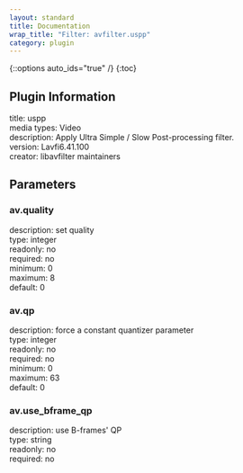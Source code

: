 ```yaml
---
layout: standard
title: Documentation
wrap_title: "Filter: avfilter.uspp"
category: plugin
---
```

{::options auto_ids="true" /}
{:toc}

## Plugin Information

title: uspp  
media types:
Video  
description: Apply Ultra Simple / Slow Post-processing filter.  
version: Lavfi6.41.100  
creator: libavfilter maintainers  

## Parameters

### av.quality

  
description:
set quality  
type: integer  
readonly: no  
required: no  
minimum: 0  
maximum: 8  
default: 0  

### av.qp

  
description:
force a constant quantizer parameter  
type: integer  
readonly: no  
required: no  
minimum: 0  
maximum: 63  
default: 0  

### av.use_bframe_qp

  
description:
use B-frames&#39; QP  
type: string  
readonly: no  
required: no  


